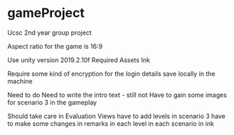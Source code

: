 # gameProject
Ucsc 2nd year group project

Aspect ratio for the game is 16:9

Use unity version 2019.2.10f
Required Assets
  Ink

Require some kind of encryption for the login details save locally in the machine

Need to do
  Need to write the intro text - still not
  Have to gain some images for scenario 3 in the gameplay   
  
Should take care in Evaluation Views
  have to add levels in scenario 3
  have to make some changes in remarks in each level in each scenario in ink

